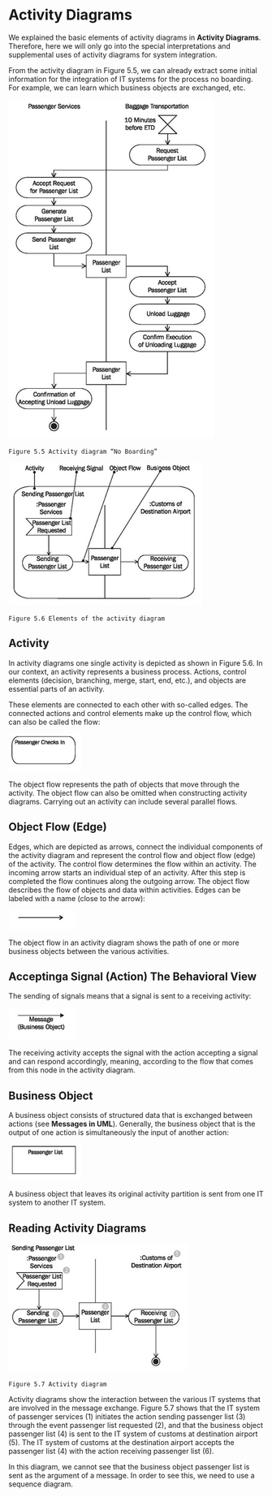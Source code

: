 # Activity Diagrams

We explained the basic elements of activity diagrams in <b>Activity Diagrams</b>. Therefore, here we will only go into the special interpretations and supplemental uses of activity diagrams for system integration.

From the activity diagram in Figure 5.5, we can already extract some initial information for the integration of IT systems for the process no boarding. For example, we can learn which business objects are exchanged, etc.

![Boarding](images/Boarding.jpg)

	Figure 5.5 Activity diagram “No Boarding”
	
![Elements](images/Elements.jpg)

	Figure 5.6 Elements of the activity diagram
	
## Activity

In activity diagrams one single activity is depicted as shown in Figure 5.6. In our context, an activity represents a business process. Actions, control elements (decision, branching, merge, start, end, etc.), and objects are essential parts of an activity.

These elements are connected to each other with so-called edges. The connected actions and control elements make up the control flow, which can also be called the flow:

![Checks](images/Checks.jpg)

The object flow represents the path of objects that move through the activity. The object flow can also be omitted when constructing activity diagrams. Carrying out an activity can include several parallel flows.

## Object Flow (Edge)

Edges, which are depicted as arrows, connect the individual components of the activity diagram and represent the control flow and object flow (edge) of the activity. The control flow determines the flow within an activity. The incoming arrow starts an individual step of an activity. After this step is completed the flow continues along the outgoing arrow. The object flow describes the flow of objects and data within activities. Edges can be labeled with a name (close to the arrow):

![Arrow](images/Arrow.jpg)

The object flow in an activity diagram shows the path of one or more business objects between the various activities.

## Acceptinga Signal (Action) The Behavioral View

The sending of signals means that a signal is sent to a receiving activity:

![Message](images/Message.jpg)

The receiving activity accepts the signal with the action accepting a signal and can respond accordingly, meaning, according to the flow that comes from this node in the activity diagram.

## Business Object

A business object consists of structured data that is exchanged between actions (see <b>Messages in UML</b>). Generally, the business object that is the output of one action is simultaneously the input of another action:

![List](images/List.jpg)

A business object that leaves its original activity partition is sent from one IT system to another IT system.

## Reading Activity Diagrams

![Diagram](images/Diagram.jpg)

	Figure 5.7 Activity diagram

Activity diagrams show the interaction between the various IT systems that are involved in the message exchange. Figure 5.7 shows that the IT system of passenger services (1) initiates the action sending passenger list (3) through the event passenger list requested (2), and that the business object passenger list (4) is sent to the IT system of customs at destination airport (5). The IT system of customs at the destination airport accepts the passenger list (4) with the action receiving passenger list (6).

In this diagram, we cannot see that the business object passenger list is sent as the argument of a message. In order to see this, we need to use a sequence diagram.


